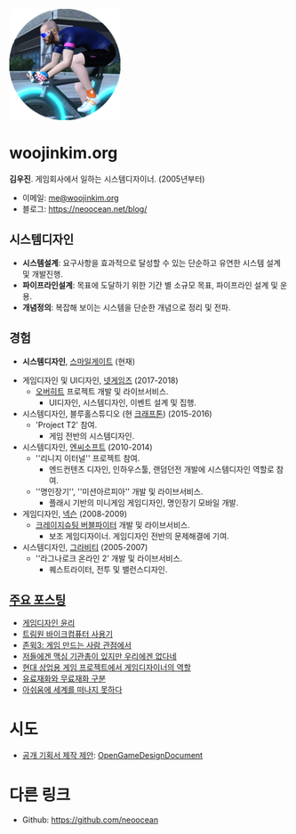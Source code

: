![profile](profile.png)



# woojinkim.org

**김우진**. 게임회사에서 일하는 시스템디자이너. (2005년부터)

* 이메일: me@woojinkim.org
* 블로그: https://neoocean.net/blog/



## 시스템디자인

- **시스템설계**: 요구사항을 효과적으로 달성할 수 있는 단순하고 유연한 시스템 설계 및 개발진행.
- **파이프라인설계**: 목표에 도달하기 위한 기간 별 소규모 목표, 파이프라인 설계 및 운용.
- **개념정의**: 복잡해 보이는 시스템을 단순한 개념으로 정리 및 전파.



## 경험

* **시스템디자인**, [스마일게이트](http://www.smilegate.com/) (현재)

- 게임디자인 및 UI디자인, [넷게임즈](http://www.natgames.co.kr/) (2017-2018)
  - [오버히트](https://overhit.nexon.com/) 프로젝트 개발 및 라이브서비스.
    - UI디자인, 시스템디자인, 이벤트 설계 및 집행.
- 시스템디자인, 블루홀스튜디오 (현 [크래프톤](http://krafton.com/)) (2015-2016)
  - 'Project T2' 참여.
    - 게임 전반의 시스템디자인.
- 시스템디자인, [엔씨소프트](http://ncsoft.com/) (2010-2014)
  - ''리니지 이터널'' 프로젝트 참여.
    - 엔드컨텐츠 디자인, 인하우스툴, 랜덤던전 개발에 시스템디자인 역할로 참여.
  - ''명인장기'', ''미션아르피아'' 개발 및 라이브서비스.
    - 플래시 기반의 미니게임 게임디자인, 명인장기 모바일 개발.
- 게임디자인, [넥슨](https://www.nexon.com/) (2008-2009)
  - [크레이지슈팅 버블파이터](http://bf.nexon.com/) 개발 및 라이브서비스.
    - 보조 게임디자이너. 게임디자인 전반의 문제해결에 기여.
- 시스템디자인, [그라비티](http://gravity.co.kr/) (2005-2007)
  - ''라그나로크 온라인 2' 개발 및 라이브서비스.
    - 퀘스트라이터, 전투 및 밸런스디자인.



## [주요 포스팅](https://neoocean.net/blog/)

* [게임디자인 윤리](https://neoocean.net/blog/game-design-ethics)
* [트림원 바이크컴퓨터 사용기](https://neoocean.net/blog/trimm-one-bikecomputer-review)
* [존윅3: 게임 만드는 사람 관점에서](https://neoocean.net/blog/johnwick-3-from-a-game-designer-perspective)
* [저들에겐 맥심 기관총이 있지만 우리에겐 없다네](https://neoocean.net/blog/they-have-a-maxim-gun) 
* [현대 상업용 게임 프로젝트에서 게임디자이너의 역할](https://neoocean.net/blog/game-designers-in-modern-commercial-game-projects)
* [유료재화와 무료재화 구분](https://neoocean.net/blog/free-gem-vs-paid-gem)
* [아쉬움에 세계를 떠나지 못하다](https://neoocean.net/blog/sorry-that-cannot-leave-the-world)



# 시도

* [공개 기획서 제작 제안](https://neoocean.net/blog/proposal-for-making-open-game-design-document): [OpenGameDesignDocument](https://github.com/neoocean/OpenGameDesignDocument)



# 다른 링크

* Github: <https://github.com/neoocean>
